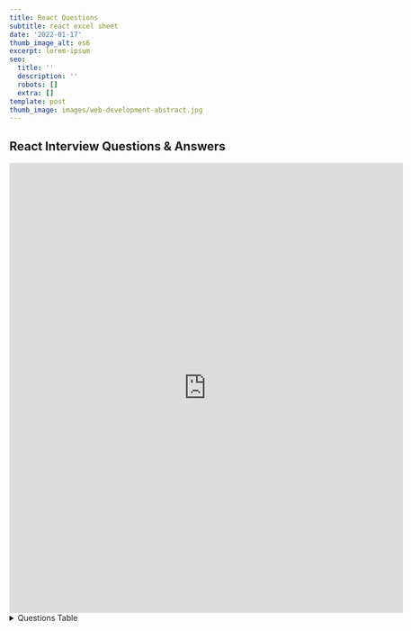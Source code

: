 ```yaml
---
title: React Questions
subtitle: react excel sheet
date: '2022-01-17'
thumb_image_alt: es6
excerpt: lorem-ipsum
seo:
  title: ''
  description: ''
  robots: []
  extra: []
template: post
thumb_image: images/web-development-abstract.jpg
---
```


## React Interview Questions & Answers

<iframe width="700" height="800" frameborder="0" scrolling="no" src="https://onedrive.live.com/embed?resid=D21009FDD967A241%21738451&authkey=%21AOsv3osLtuIzGr0&em=2&AllowTyping=True&ActiveCell='Sheet1'!C5&wdDownloadButton=True&wdInConfigurator=True"></iframe>



<details>

<summary> Questions Table  </summary>   


#### Table of Contents

<table>
<thead>
<tr>
<th>No.</th>
<th>Questions</th>
<th data-type="checkbox">
</th>
<th>Answer</th>
</tr>
</thead>
<tbody>
<tr>
<td>
</td>
<td>
<strong>Core React</strong>
</td>
<td>false</td>
<td>
</td>
</tr>
<tr>
<td>1</td>
<td>What is React?</td>
<td>false</td>
<td>
</td>
</tr>
<tr>
<td>2</td>
<td>What are the major features of React?</td>
<td>false</td>
<td>
</td>
</tr>
<tr>
<td>3</td>
<td>What is JSX?</td>
<td>false</td>
<td>
</td>
</tr>
<tr>
<td>4</td>
<td>What is the difference between Element and Component?</td>
<td>false</td>
<td>
</td>
</tr>
<tr>
<td>5</td>
<td>How to create components in React?</td>
<td>false</td>
<td>
</td>
</tr>
<tr>
<td>6</td>
<td>When to use a Class Component over a Function Component?</td>
<td>false</td>
<td>
</td>
</tr>
<tr>
<td>7</td>
<td>What are Pure Components?</td>
<td>false</td>
<td>
</td>
</tr>
<tr>
<td>8</td>
<td>What is state in React?</td>
<td>false</td>
<td>
</td>
</tr>
<tr>
<td>9</td>
<td>What are props in React?</td>
<td>false</td>
<td>
</td>
</tr>
<tr>
<td>10</td>
<td>What is the difference between state and props?</td>
<td>false</td>
<td>
</td>
</tr>
<tr>
<td>11</td>
<td>Why should we not update the state directly?</td>
<td>false</td>
<td>
</td>
</tr>
<tr>
<td>12</td>
<td>What is the purpose of callback function as an argument of setState()?</td>
<td>false</td>
<td>
</td>
</tr>
<tr>
<td>13</td>
<td>What is the difference between HTML and React event handling?</td>
<td>false</td>
<td>
</td>
</tr>
<tr>
<td>14</td>
<td>How to bind methods or event handlers in JSX callbacks?</td>
<td>false</td>
<td>
</td>
</tr>
<tr>
<td>15</td>
<td>How to pass a parameter to an event handler or callback?</td>
<td>false</td>
<td>
</td>
</tr>
<tr>
<td>16</td>
<td>What are synthetic events in React?</td>
<td>false</td>
<td>
</td>
</tr>
<tr>
<td>17</td>
<td>What are inline conditional expressions?</td>
<td>false</td>
<td>
</td>
</tr>
<tr>
<td>18</td>
<td>What is "key" prop and what is the benefit of using it in arrays of elements?</td>
<td>false</td>
<td>
</td>
</tr>
<tr>
<td>19</td>
<td>What is the use of refs?</td>
<td>false</td>
<td>
</td>
</tr>
<tr>
<td>20</td>
<td>How to create refs?</td>
<td>false</td>
<td>
</td>
</tr>
<tr>
<td>21</td>
<td>What are forward refs?</td>
<td>false</td>
<td>
</td>
</tr>
<tr>
<td>22</td>
<td>Which is preferred option with in callback refs and findDOMNode()?</td>
<td>false</td>
<td>
</td>
</tr>
<tr>
<td>23</td>
<td>Why are String Refs legacy?</td>
<td>false</td>
<td>
</td>
</tr>
<tr>
<td>24</td>
<td>What is Virtual DOM?</td>
<td>false</td>
<td>
</td>
</tr>
<tr>
<td>25</td>
<td>How Virtual DOM works?</td>
<td>false</td>
<td>
</td>
</tr>
<tr>
<td>26</td>
<td>What is the difference between Shadow DOM and Virtual DOM?</td>
<td>false</td>
<td>
</td>
</tr>
<tr>
<td>27</td>
<td>What is React Fiber?</td>
<td>false</td>
<td>
</td>
</tr>
<tr>
<td>28</td>
<td>What is the main goal of React Fiber?</td>
<td>false</td>
<td>
</td>
</tr>
<tr>
<td>29</td>
<td>What are controlled components?</td>
<td>false</td>
<td>
</td>
</tr>
<tr>
<td>30</td>
<td>What are uncontrolled components?</td>
<td>false</td>
<td>
</td>
</tr>
<tr>
<td>31</td>
<td>What is the difference between createElement and cloneElement?</td>
<td>false</td>
<td>
</td>
</tr>
<tr>
<td>32</td>
<td>What is Lifting State Up in React?</td>
<td>false</td>
<td>
</td>
</tr>
<tr>
<td>33</td>
<td>What are the different phases of component lifecycle?</td>
<td>false</td>
<td>
</td>
</tr>
<tr>
<td>34</td>
<td>What are the lifecycle methods of React?</td>
<td>false</td>
<td>
</td>
</tr>
<tr>
<td>35</td>
<td>What are Higher-Order components?</td>
<td>false</td>
<td>
</td>
</tr>
<tr>
<td>36</td>
<td>How to create props proxy for HOC component?</td>
<td>false</td>
<td>
</td>
</tr>
<tr>
<td>37</td>
<td>What is context?</td>
<td>false</td>
<td>
</td>
</tr>
<tr>
<td>38</td>
<td>What is children prop?</td>
<td>false</td>
<td>
</td>
</tr>
<tr>
<td>39</td>
<td>How to write comments in React?</td>
<td>false</td>
<td>
</td>
</tr>
<tr>
<td>40</td>
<td>What is the purpose of using super constructor with props argument?</td>
<td>false</td>
<td>
</td>
</tr>
<tr>
<td>41</td>
<td>What is reconciliation?</td>
<td>false</td>
<td>
</td>
</tr>
<tr>
<td>42</td>
<td>How to set state with a dynamic key name?</td>
<td>false</td>
<td>
</td>
</tr>
<tr>
<td>43</td>
<td>What would be the common mistake of function being called every time the component renders?</td>
<td>false</td>
<td>
</td>
</tr>
<tr>
<td>44</td>
<td>Is lazy function supports named exports?</td>
<td>false</td>
<td>
</td>
</tr>
<tr>
<td>45</td>
<td>Why React uses className over class attribute?</td>
<td>false</td>
<td>
</td>
</tr>
<tr>
<td>46</td>
<td>What are fragments?</td>
<td>false</td>
<td>
</td>
</tr>
<tr>
<td>47</td>
<td>Why fragments are better than container divs?</td>
<td>false</td>
<td>
</td>
</tr>
<tr>
<td>48</td>
<td>What are portals in React?</td>
<td>false</td>
<td>
</td>
</tr>
<tr>
<td>49</td>
<td>What are stateless components?</td>
<td>false</td>
<td>
</td>
</tr>
<tr>
<td>50</td>
<td>What are stateful components?</td>
<td>false</td>
<td>
</td>
</tr>
<tr>
<td>51</td>
<td>How to apply validation on props in React?</td>
<td>false</td>
<td>
</td>
</tr>
<tr>
<td>52</td>
<td>What are the advantages of React?</td>
<td>false</td>
<td>
</td>
</tr>
<tr>
<td>53</td>
<td>What are the limitations of React?</td>
<td>false</td>
<td>
</td>
</tr>
<tr>
<td>54</td>
<td>What are error boundaries in React v16</td>
<td>false</td>
<td>
</td>
</tr>
<tr>
<td>55</td>
<td>How error boundaries handled in React v15?</td>
<td>false</td>
<td>
</td>
</tr>
<tr>
<td>56</td>
<td>What are the recommended ways for static type checking?</td>
<td>false</td>
<td>
</td>
</tr>
<tr>
<td>57</td>
<td>What is the use of react-dom package?</td>
<td>false</td>
<td>
</td>
</tr>
<tr>
<td>58</td>
<td>What is the purpose of render method of react-dom?</td>
<td>false</td>
<td>
</td>
</tr>
<tr>
<td>59</td>
<td>What is ReactDOMServer?</td>
<td>false</td>
<td>
</td>
</tr>
<tr>
<td>60</td>
<td>How to use InnerHtml in React?</td>
<td>false</td>
<td>
</td>
</tr>
<tr>
<td>61</td>
<td>How to use styles in React?</td>
<td>false</td>
<td>
</td>
</tr>
<tr>
<td>62</td>
<td>How events are different in React?</td>
<td>false</td>
<td>
</td>
</tr>
<tr>
<td>63</td>
<td>What will happen if you use setState in constructor?</td>
<td>false</td>
<td>
</td>
</tr>
<tr>
<td>64</td>
<td>What is the impact of indexes as keys?</td>
<td>false</td>
<td>
</td>
</tr>
<tr>
<td>65</td>
<td>Is it good to use setState() in componentWillMount() method?</td>
<td>false</td>
<td>
</td>
</tr>
<tr>
<td>66</td>
<td>What will happen if you use props in initial state?</td>
<td>false</td>
<td>
</td>
</tr>
<tr>
<td>67</td>
<td>How do you conditionally render components?</td>
<td>false</td>
<td>
</td>
</tr>
<tr>
<td>68</td>
<td>Why we need to be careful when spreading props on DOM elements??</td>
<td>false</td>
<td>
</td>
</tr>
<tr>
<td>69</td>
<td>How you use decorators in React?</td>
<td>false</td>
<td>
</td>
</tr>
<tr>
<td>70</td>
<td>How do you memoize a component?</td>
<td>false</td>
<td>
</td>
</tr>
<tr>
<td>71</td>
<td>How you implement Server-Side Rendering or SSR?</td>
<td>false</td>
<td>
</td>
</tr>
<tr>
<td>72</td>
<td>How to enable production mode in React?</td>
<td>false</td>
<td>
</td>
</tr>
<tr>
<td>73</td>
<td>What is CRA and its benefits?</td>
<td>false</td>
<td>
</td>
</tr>
<tr>
<td>74</td>
<td>What is the lifecycle methods order in mounting?</td>
<td>false</td>
<td>
</td>
</tr>
<tr>
<td>75</td>
<td>What are the lifecycle methods going to be deprecated in React v16?</td>
<td>false</td>
<td>
</td>
</tr>
<tr>
<td>76</td>
<td>What is the purpose of getDerivedStateFromProps() lifecycle method?</td>
<td>false</td>
<td>
</td>
</tr>
<tr>
<td>77</td>
<td>What is the purpose of getSnapshotBeforeUpdate() lifecycle method?</td>
<td>false</td>
<td>
</td>
</tr>
<tr>
<td>78</td>
<td>Do Hooks replace render props and higher order components?</td>
<td>false</td>
<td>
</td>
</tr>
<tr>
<td>79</td>
<td>What is the recommended way for naming components?</td>
<td>false</td>
<td>
</td>
</tr>
<tr>
<td>80</td>
<td>What is the recommended ordering of methods in component class?</td>
<td>false</td>
<td>
</td>
</tr>
<tr>
<td>81</td>
<td>What is a switching component?</td>
<td>false</td>
<td>
</td>
</tr>
<tr>
<td>82</td>
<td>Why we need to pass a function to setState()?</td>
<td>false</td>
<td>
</td>
</tr>
<tr>
<td>83</td>
<td>What is strict mode in React?</td>
<td>false</td>
<td>
</td>
</tr>
<tr>
<td>84</td>
<td>What are React Mixins?</td>
<td>false</td>
<td>
</td>
</tr>
<tr>
<td>85</td>
<td>Why is isMounted() an anti-pattern and what is the proper solution?</td>
<td>false</td>
<td>
</td>
</tr>
<tr>
<td>86</td>
<td>What are the Pointer Events supported in React?</td>
<td>false</td>
<td>
</td>
</tr>
<tr>
<td>87</td>
<td>Why should component names start with capital letter?</td>
<td>false</td>
<td>
</td>
</tr>
<tr>
<td>88</td>
<td>Are custom DOM attributes supported in React v16?</td>
<td>false</td>
<td>
</td>
</tr>
<tr>
<td>89</td>
<td>What is the difference between constructor and getInitialState?</td>
<td>false</td>
<td>
</td>
</tr>
<tr>
<td>90</td>
<td>Can you force a component to re-render without calling setState?</td>
<td>false</td>
<td>
</td>
</tr>
<tr>
<td>91</td>
<td>What is the difference between super() and super(props) in React using ES6 classes?</td>
<td>false</td>
<td>
</td>
</tr>
<tr>
<td>92</td>
<td>How to loop inside JSX?</td>
<td>false</td>
<td>
</td>
</tr>
<tr>
<td>93</td>
<td>How do you access props in attribute quotes?</td>
<td>false</td>
<td>
</td>
</tr>
<tr>
<td>94</td>
<td>What is React PropType array with shape?</td>
<td>false</td>
<td>
</td>
</tr>
<tr>
<td>95</td>
<td>How to conditionally apply class attributes?</td>
<td>false</td>
<td>
</td>
</tr>
<tr>
<td>96</td>
<td>What is the difference between React and ReactDOM?</td>
<td>false</td>
<td>
</td>
</tr>
<tr>
<td>97</td>
<td>Why ReactDOM is separated from React?</td>
<td>false</td>
<td>
</td>
</tr>
<tr>
<td>98</td>
<td>How to use React label element?</td>
<td>false</td>
<td>
</td>
</tr>
<tr>
<td>99</td>
<td>How to combine multiple inline style objects?</td>
<td>false</td>
<td>
</td>
</tr>
<tr>
<td>100</td>
<td>How to re-render the view when the browser is resized?</td>
<td>false</td>
<td>
</td>
</tr>
<tr>
<td>101</td>
<td>What is the difference between setState and replaceState methods?</td>
<td>false</td>
<td>
</td>
</tr>
<tr>
<td>102</td>
<td>How to listen to state changes?</td>
<td>false</td>
<td>
</td>
</tr>
<tr>
<td>103</td>
<td>What is the recommended approach of removing an array element in react state?</td>
<td>false</td>
<td>
</td>
</tr>
<tr>
<td>104</td>
<td>Is it possible to use React without rendering HTML?</td>
<td>false</td>
<td>
</td>
</tr>
<tr>
<td>105</td>
<td>How to pretty print JSON with React?</td>
<td>false</td>
<td>
</td>
</tr>
<tr>
<td>106</td>
<td>Why you can't update props in React?</td>
<td>false</td>
<td>
</td>
</tr>
<tr>
<td>107</td>
<td>How to focus an input element on page load?</td>
<td>false</td>
<td>
</td>
</tr>
<tr>
<td>108</td>
<td>What are the possible ways of updating objects in state?</td>
<td>false</td>
<td>
</td>
</tr>
<tr>
<td>110</td>
<td>How can we find the version of React at runtime in the browser?</td>
<td>false</td>
<td>
</td>
</tr>
<tr>
<td>111</td>
<td>What are the approaches to include polyfills in your create-react-app?</td>
<td>false</td>
<td>
</td>
</tr>
<tr>
<td>112</td>
<td>How to use https instead of http in create-react-app?</td>
<td>false</td>
<td>
</td>
</tr>
<tr>
<td>113</td>
<td>How to avoid using relative path imports in create-react-app?</td>
<td>false</td>
<td>
</td>
</tr>
<tr>
<td>114</td>
<td>How to add Google Analytics for react-router?</td>
<td>false</td>
<td>
</td>
</tr>
<tr>
<td>115</td>
<td>How to update a component every second?</td>
<td>false</td>
<td>
</td>
</tr>
<tr>
<td>116</td>
<td>How do you apply vendor prefixes to inline styles in React?</td>
<td>false</td>
<td>
</td>
</tr>
<tr>
<td>117</td>
<td>How to import and export components using react and ES6?</td>
<td>false</td>
<td>
</td>
</tr>
<tr>
<td>118</td>
<td>What are the exceptions on React component naming?</td>
<td>false</td>
<td>
</td>
</tr>
<tr>
<td>119</td>
<td>Why is a component constructor called only once?</td>
<td>false</td>
<td>
</td>
</tr>
<tr>
<td>120</td>
<td>How to define constants in React?</td>
<td>false</td>
<td>
</td>
</tr>
<tr>
<td>121</td>
<td>How to programmatically trigger click event in React?</td>
<td>false</td>
<td>
</td>
</tr>
<tr>
<td>122</td>
<td>Is it possible to use async/await in plain React?</td>
<td>false</td>
<td>
</td>
</tr>
<tr>
<td>123</td>
<td>What are the common folder structures for React?</td>
<td>false</td>
<td>
</td>
</tr>
<tr>
<td>124</td>
<td>What are the popular packages for animation?</td>
<td>false</td>
<td>
</td>
</tr>
<tr>
<td>125</td>
<td>What is the benefit of styles modules?</td>
<td>false</td>
<td>
</td>
</tr>
<tr>
<td>126</td>
<td>What are the popular React-specific linters?</td>
<td>false</td>
<td>
</td>
</tr>
<tr>
<td>127</td>
<td>How to make AJAX call and In which component lifecycle methods should I make an AJAX call?</td>
<td>false</td>
<td>
</td>
</tr>
<tr>
<td>128</td>
<td>What are render props?</td>
<td>false</td>
<td>
</td>
</tr>
<tr>
<td>
</td>
<td>
<strong>React Router</strong>
</td>
<td>false</td>
<td>
</td>
</tr>
<tr>
<td>129</td>
<td>What is React Router?</td>
<td>false</td>
<td>
</td>
</tr>
<tr>
<td>130</td>
<td>How React Router is different from history library?</td>
<td>false</td>
<td>
</td>
</tr>
<tr>
<td>131</td>
<td>What are the &#x3C;Router> components of React Router v4?</td>
<td>false</td>
<td>
</td>
</tr>
<tr>
<td>132</td>
<td>What is the purpose of push and replace methods of history?</td>
<td>false</td>
<td>
</td>
</tr>
<tr>
<td>133</td>
<td>How do you programmatically navigate using React router v4?</td>
<td>false</td>
<td>
</td>
</tr>
<tr>
<td>134</td>
<td>How to get query parameters in React Router v4</td>
<td>false</td>
<td>
</td>
</tr>
<tr>
<td>135</td>
<td>Why you get "Router may have only one child element" warning?</td>
<td>false</td>
<td>
</td>
</tr>
<tr>
<td>136</td>
<td>How to pass params to history.push method in React Router v4?</td>
<td>false</td>
<td>
</td>
</tr>
<tr>
<td>137</td>
<td>How to implement default or NotFound page?</td>
<td>false</td>
<td>
</td>
</tr>
<tr>
<td>138</td>
<td>How to get history on React Router v4?</td>
<td>false</td>
<td>
</td>
</tr>
<tr>
<td>139</td>
<td>How to perform automatic redirect after login?</td>
<td>false</td>
<td>
</td>
</tr>
<tr>
<td>
</td>
<td>
<strong>React Internationalization</strong>
</td>
<td>false</td>
<td>
</td>
</tr>
<tr>
<td>140</td>
<td>What is React-Intl?</td>
<td>false</td>
<td>
</td>
</tr>
<tr>
<td>141</td>
<td>What are the main features of React Intl?</td>
<td>false</td>
<td>
</td>
</tr>
<tr>
<td>142</td>
<td>What are the two ways of formatting in React Intl?</td>
<td>false</td>
<td>
</td>
</tr>
<tr>
<td>143</td>
<td>How to use FormattedMessage as placeholder using React Intl?</td>
<td>false</td>
<td>
</td>
</tr>
<tr>
<td>144</td>
<td>How to access current locale with React Intl</td>
<td>false</td>
<td>
</td>
</tr>
<tr>
<td>145</td>
<td>How to format date using React Intl?</td>
<td>false</td>
<td>
</td>
</tr>
<tr>
<td>
</td>
<td>
<strong>React Testing</strong>
</td>
<td>false</td>
<td>
</td>
</tr>
<tr>
<td>146</td>
<td>What is Shallow Renderer in React testing?</td>
<td>false</td>
<td>
</td>
</tr>
<tr>
<td>147</td>
<td>What is TestRenderer package in React?</td>
<td>false</td>
<td>
</td>
</tr>
<tr>
<td>148</td>
<td>What is the purpose of ReactTestUtils package?</td>
<td>false</td>
<td>
</td>
</tr>
<tr>
<td>149</td>
<td>What is Jest?</td>
<td>false</td>
<td>
</td>
</tr>
<tr>
<td>150</td>
<td>What are the advantages of Jest over Jasmine?</td>
<td>false</td>
<td>
</td>
</tr>
<tr>
<td>151</td>
<td>Give a simple example of Jest test case</td>
<td>false</td>
<td>
</td>
</tr>
<tr>
<td>
</td>
<td>
<strong>React Redux</strong>
</td>
<td>false</td>
<td>
</td>
</tr>
<tr>
<td>152</td>
<td>What is Flux?</td>
<td>false</td>
<td>
</td>
</tr>
<tr>
<td>153</td>
<td>What is Redux?</td>
<td>false</td>
<td>
</td>
</tr>
<tr>
<td>154</td>
<td>What are the core principles of Redux?</td>
<td>false</td>
<td>
</td>
</tr>
<tr>
<td>155</td>
<td>What are the downsides of Redux compared to Flux?</td>
<td>false</td>
<td>
</td>
</tr>
<tr>
<td>156</td>
<td>What is the difference between mapStateToProps() and mapDispatchToProps()?</td>
<td>false</td>
<td>
</td>
</tr>
<tr>
<td>157</td>
<td>Can I dispatch an action in reducer?</td>
<td>false</td>
<td>
</td>
</tr>
<tr>
<td>158</td>
<td>How to access Redux store outside a component?</td>
<td>false</td>
<td>
</td>
</tr>
<tr>
<td>159</td>
<td>What are the drawbacks of MVW pattern</td>
<td>false</td>
<td>
</td>
</tr>
<tr>
<td>160</td>
<td>Are there any similarities between Redux and RxJS?</td>
<td>false</td>
<td>
</td>
</tr>
<tr>
<td>161</td>
<td>How to dispatch an action on load?</td>
<td>false</td>
<td>
</td>
</tr>
<tr>
<td>162</td>
<td>How to use connect from React Redux?</td>
<td>false</td>
<td>
</td>
</tr>
<tr>
<td>163</td>
<td>How to reset state in Redux?</td>
<td>false</td>
<td>
</td>
</tr>
<tr>
<td>164</td>
<td>Whats the purpose of at symbol in the redux connect decorator?</td>
<td>false</td>
<td>
</td>
</tr>
<tr>
<td>165</td>
<td>What is the difference between React context and React Redux?</td>
<td>false</td>
<td>
</td>
</tr>
<tr>
<td>166</td>
<td>Why are Redux state functions called reducers?</td>
<td>false</td>
<td>
</td>
</tr>
<tr>
<td>167</td>
<td>How to make AJAX request in Redux?</td>
<td>false</td>
<td>
</td>
</tr>
<tr>
<td>168</td>
<td>Should I keep all component's state in Redux store?</td>
<td>false</td>
<td>
</td>
</tr>
<tr>
<td>169</td>
<td>What is the proper way to access Redux store?</td>
<td>false</td>
<td>
</td>
</tr>
<tr>
<td>170</td>
<td>What is the difference between component and container in React Redux?</td>
<td>false</td>
<td>
</td>
</tr>
<tr>
<td>171</td>
<td>What is the purpose of the constants in Redux?</td>
<td>false</td>
<td>
</td>
</tr>
<tr>
<td>172</td>
<td>What are the different ways to write mapDispatchToProps()?</td>
<td>false</td>
<td>
</td>
</tr>
<tr>
<td>173</td>
<td>What is the use of the ownProps parameter in mapStateToProps() and mapDispatchToProps()?</td>
<td>false</td>
<td>
</td>
</tr>
<tr>
<td>174</td>
<td>How to structure Redux top level directories?</td>
<td>false</td>
<td>
</td>
</tr>
<tr>
<td>175</td>
<td>What is redux-saga?</td>
<td>false</td>
<td>
</td>
</tr>
<tr>
<td>176</td>
<td>What is the mental model of redux-saga?</td>
<td>false</td>
<td>
</td>
</tr>
<tr>
<td>177</td>
<td>What are the differences between call and put in redux-saga</td>
<td>false</td>
<td>
</td>
</tr>
<tr>
<td>178</td>
<td>What is Redux Thunk?</td>
<td>false</td>
<td>
</td>
</tr>
<tr>
<td>179</td>
<td>What are the differences between redux-saga and redux-thunk</td>
<td>false</td>
<td>
</td>
</tr>
<tr>
<td>180</td>
<td>What is Redux DevTools?</td>
<td>false</td>
<td>
</td>
</tr>
<tr>
<td>181</td>
<td>What are the features of Redux DevTools?</td>
<td>false</td>
<td>
</td>
</tr>
<tr>
<td>182</td>
<td>What are Redux selectors and Why to use them?</td>
<td>false</td>
<td>
</td>
</tr>
<tr>
<td>183</td>
<td>What is Redux Form?</td>
<td>false</td>
<td>
</td>
</tr>
<tr>
<td>184</td>
<td>What are the main features of Redux Form?</td>
<td>false</td>
<td>
</td>
</tr>
<tr>
<td>185</td>
<td>How to add multiple middlewares to Redux?</td>
<td>false</td>
<td>
</td>
</tr>
<tr>
<td>186</td>
<td>How to set initial state in Redux?</td>
<td>false</td>
<td>
</td>
</tr>
<tr>
<td>187</td>
<td>How Relay is different from Redux?</td>
<td>false</td>
<td>
</td>
</tr>
<tr>
<td>188</td>
<td>What is an action in Redux?</td>
<td>false</td>
<td>
</td>
</tr>
<tr>
<td>
</td>
<td>
<strong>React Native</strong>
</td>
<td>false</td>
<td>
</td>
</tr>
<tr>
<td>188</td>
<td>What is the difference between React Native and React?</td>
<td>false</td>
<td>
</td>
</tr>
<tr>
<td>189</td>
<td>How to test React Native apps?</td>
<td>false</td>
<td>
</td>
</tr>
<tr>
<td>190</td>
<td>How to do logging in React Native?</td>
<td>false</td>
<td>
</td>
</tr>
<tr>
<td>191</td>
<td>How to debug your React Native?</td>
<td>false</td>
<td>
</td>
</tr>
<tr>
<td>
</td>
<td>
<strong>React supported libraries and Integration</strong>
</td>
<td>false</td>
<td>
</td>
</tr>
<tr>
<td>192</td>
<td>What is reselect and how it works?</td>
<td>false</td>
<td>
</td>
</tr>
<tr>
<td>193</td>
<td>What is Flow?</td>
<td>false</td>
<td>
</td>
</tr>
<tr>
<td>194</td>
<td>What is the difference between Flow and PropTypes?</td>
<td>false</td>
<td>
</td>
</tr>
<tr>
<td>195</td>
<td>How to use font-awesome icons in React?</td>
<td>false</td>
<td>
</td>
</tr>
<tr>
<td>196</td>
<td>What is React Dev Tools?</td>
<td>false</td>
<td>
</td>
</tr>
<tr>
<td>197</td>
<td>Why is DevTools not loading in Chrome for local files?</td>
<td>false</td>
<td>
</td>
</tr>
<tr>
<td>198</td>
<td>How to use Polymer in React?</td>
<td>false</td>
<td>
</td>
</tr>
<tr>
<td>199</td>
<td>What are the advantages of React over Vue.js?</td>
<td>false</td>
<td>
</td>
</tr>
<tr>
<td>200</td>
<td>What is the difference between React and Angular?</td>
<td>false</td>
<td>
</td>
</tr>
<tr>
<td>201</td>
<td>Why React tab is not showing up in DevTools?</td>
<td>false</td>
<td>
</td>
</tr>
<tr>
<td>202</td>
<td>What are styled components?</td>
<td>false</td>
<td>
</td>
</tr>
<tr>
<td>203</td>
<td>Give an example of Styled Components?</td>
<td>false</td>
<td>
</td>
</tr>
<tr>
<td>204</td>
<td>What is Relay?</td>
<td>false</td>
<td>
</td>
</tr>
<tr>
<td>205</td>
<td>How to use TypeScript in create-react-app application?</td>
<td>false</td>
<td>
</td>
</tr>
<tr>
<td>
</td>
<td>
<strong>Miscellaneous</strong>
</td>
<td>false</td>
<td>
</td>
</tr>
<tr>
<td>206</td>
<td>What are the main features of reselect library?</td>
<td>false</td>
<td>
</td>
</tr>
<tr>
<td>207</td>
<td>Give an example of reselect usage?</td>
<td>false</td>
<td>
</td>
</tr>
<tr>
<td>209</td>
<td>Does the statics object work with ES6 classes in React?</td>
<td>false</td>
<td>
</td>
</tr>
<tr>
<td>210</td>
<td>Can Redux only be used with React?</td>
<td>false</td>
<td>
</td>
</tr>
<tr>
<td>211</td>
<td>Do you need to have a particular build tool to use Redux?</td>
<td>false</td>
<td>
</td>
</tr>
<tr>
<td>212</td>
<td>How Redux Form initialValues get updated from state?</td>
<td>false</td>
<td>
</td>
</tr>
<tr>
<td>213</td>
<td>How React PropTypes allow different type for one prop?</td>
<td>false</td>
<td>
</td>
</tr>
<tr>
<td>214</td>
<td>Can I import an SVG file as react component?</td>
<td>false</td>
<td>
</td>
</tr>
<tr>
<td>215</td>
<td>Why are inline ref callbacks or functions not recommended?</td>
<td>false</td>
<td>
</td>
</tr>
<tr>
<td>216</td>
<td>What is render hijacking in React?</td>
<td>false</td>
<td>
</td>
</tr>
<tr>
<td>217</td>
<td>What are HOC factory implementations?</td>
<td>false</td>
<td>
</td>
</tr>
<tr>
<td>218</td>
<td>How to pass numbers to React component?</td>
<td>false</td>
<td>
</td>
</tr>
<tr>
<td>219</td>
<td>Do I need to keep all my state into Redux? Should I ever use react internal state?</td>
<td>false</td>
<td>
</td>
</tr>
<tr>
<td>220</td>
<td>What is the purpose of registerServiceWorker in React?</td>
<td>false</td>
<td>
</td>
</tr>
<tr>
<td>221</td>
<td>What is React memo function?</td>
<td>false</td>
<td>
</td>
</tr>
<tr>
<td>222</td>
<td>What is React lazy function?</td>
<td>false</td>
<td>
</td>
</tr>
<tr>
<td>223</td>
<td>How to prevent unnecessary updates using setState?</td>
<td>false</td>
<td>
</td>
</tr>
<tr>
<td>224</td>
<td>How do you render Array, Strings and Numbers in React 16 Version?</td>
<td>false</td>
<td>
</td>
</tr>
<tr>
<td>225</td>
<td>How to use class field declarations syntax in React classes?</td>
<td>false</td>
<td>
</td>
</tr>
<tr>
<td>226</td>
<td>What are hooks?</td>
<td>false</td>
<td>
</td>
</tr>
<tr>
<td>227</td>
<td>What are the rules needs to follow for hooks?</td>
<td>false</td>
<td>
</td>
</tr>
<tr>
<td>228</td>
<td>How to ensure hooks followed the rules in your project?</td>
<td>false</td>
<td>
</td>
</tr>
<tr>
<td>229</td>
<td>What are the differences between Flux and Redux?</td>
<td>false</td>
<td>
</td>
</tr>
<tr>
<td>230</td>
<td>What are the benefits of React Router V4?</td>
<td>false</td>
<td>
</td>
</tr>
<tr>
<td>231</td>
<td>Can you describe about componentDidCatch lifecycle method signature?</td>
<td>false</td>
<td>
</td>
</tr>
<tr>
<td>232</td>
<td>In which scenarios error boundaries do not catch errors?</td>
<td>false</td>
<td>
</td>
</tr>
<tr>
<td>233</td>
<td>Why do you not need error boundaries for event handlers?</td>
<td>false</td>
<td>
</td>
</tr>
<tr>
<td>234</td>
<td>What is the difference between try catch block and error boundaries?</td>
<td>false</td>
<td>
</td>
</tr>
<tr>
<td>235</td>
<td>What is the behavior of uncaught errors in react 16?</td>
<td>false</td>
<td>
</td>
</tr>
<tr>
<td>236</td>
<td>What is the proper placement for error boundaries?</td>
<td>false</td>
<td>
</td>
</tr>
<tr>
<td>237</td>
<td>What is the benefit of component stack trace from error boundary?</td>
<td>false</td>
<td>
</td>
</tr>
<tr>
<td>238</td>
<td>What is the required method to be defined for a class component?</td>
<td>false</td>
<td>
</td>
</tr>
<tr>
<td>239</td>
<td>What are the possible return types of render method?</td>
<td>false</td>
<td>
</td>
</tr>
<tr>
<td>240</td>
<td>What is the main purpose of constructor?</td>
<td>false</td>
<td>
</td>
</tr>
<tr>
<td>241</td>
<td>Is it mandatory to define constructor for React component?</td>
<td>false</td>
<td>
</td>
</tr>
<tr>
<td>242</td>
<td>What are default props?</td>
<td>false</td>
<td>
</td>
</tr>
<tr>
<td>243</td>
<td>Why should not call setState in componentWillUnmount?</td>
<td>false</td>
<td>
</td>
</tr>
<tr>
<td>244</td>
<td>What is the purpose of getDerivedStateFromError?</td>
<td>false</td>
<td>
</td>
</tr>
<tr>
<td>245</td>
<td>What is the methods order when component re-rendered?</td>
<td>false</td>
<td>
</td>
</tr>
<tr>
<td>246</td>
<td>What are the methods invoked during error handling?</td>
<td>false</td>
<td>
</td>
</tr>
<tr>
<td>247</td>
<td>What is the purpose of displayName class property?</td>
<td>false</td>
<td>
</td>
</tr>
<tr>
<td>248</td>
<td>What is the browser support for react applications?</td>
<td>false</td>
<td>
</td>
</tr>
<tr>
<td>249</td>
<td>What is the purpose of unmountComponentAtNode method?</td>
<td>false</td>
<td>
</td>
</tr>
<tr>
<td>250</td>
<td>What is code-splitting?</td>
<td>false</td>
<td>
</td>
</tr>
<tr>
<td>251</td>
<td>What is the benefit of strict mode?</td>
<td>false</td>
<td>
</td>
</tr>
<tr>
<td>252</td>
<td>What are Keyed Fragments?</td>
<td>false</td>
<td>
</td>
</tr>
<tr>
<td>253</td>
<td>Does React support all HTML attributes?</td>
<td>false</td>
<td>
</td>
</tr>
<tr>
<td>254</td>
<td>What are the limitations with HOCs?</td>
<td>false</td>
<td>
</td>
</tr>
<tr>
<td>255</td>
<td>How to debug forwardRefs in DevTools?</td>
<td>false</td>
<td>
</td>
</tr>
<tr>
<td>256</td>
<td>When component props defaults to true?</td>
<td>false</td>
<td>
</td>
</tr>
<tr>
<td>257</td>
<td>What is NextJS and major features of it?</td>
<td>false</td>
<td>
</td>
</tr>
<tr>
<td>258</td>
<td>How do you pass an event handler to a component?</td>
<td>false</td>
<td>
</td>
</tr>
<tr>
<td>259</td>
<td>Is it good to use arrow functions in render methods?</td>
<td>false</td>
<td>
</td>
</tr>
<tr>
<td>260</td>
<td>How to prevent a function from being called multiple times?</td>
<td>false</td>
<td>
</td>
</tr>
<tr>
<td>261</td>
<td>How JSX prevents Injection Attacks?</td>
<td>false</td>
<td>
</td>
</tr>
<tr>
<td>262</td>
<td>How do you update rendered elements?</td>
<td>false</td>
<td>
</td>
</tr>
<tr>
<td>263</td>
<td>How do you say that props are read only?</td>
<td>false</td>
<td>
</td>
</tr>
<tr>
<td>264</td>
<td>How do you say that state updates are merged?</td>
<td>false</td>
<td>
</td>
</tr>
<tr>
<td>265</td>
<td>How do you pass arguments to an event handler?</td>
<td>false</td>
<td>
</td>
</tr>
<tr>
<td>266</td>
<td>How to prevent component from rendering?</td>
<td>false</td>
<td>
</td>
</tr>
<tr>
<td>267</td>
<td>What are the conditions to safely use the index as a key?</td>
<td>false</td>
<td>
</td>
</tr>
<tr>
<td>268</td>
<td>Is it keys should be globally unique?</td>
<td>false</td>
<td>
</td>
</tr>
<tr>
<td>269</td>
<td>What is the popular choice for form handling?</td>
<td>false</td>
<td>
</td>
</tr>
<tr>
<td>270</td>
<td>What are the advantages of formik over redux form library?</td>
<td>false</td>
<td>
</td>
</tr>
<tr>
<td>271</td>
<td>Why do you not required to use inheritance?</td>
<td>false</td>
<td>
</td>
</tr>
<tr>
<td>272</td>
<td>Can I use web components in react application?</td>
<td>false</td>
<td>
</td>
</tr>
<tr>
<td>273</td>
<td>What is dynamic import?</td>
<td>false</td>
<td>
</td>
</tr>
<tr>
<td>274</td>
<td>What are loadable components?</td>
<td>false</td>
<td>
</td>
</tr>
<tr>
<td>275</td>
<td>What is suspense component?</td>
<td>false</td>
<td>
</td>
</tr>
<tr>
<td>276</td>
<td>What is route based code splitting?</td>
<td>false</td>
<td>
</td>
</tr>
<tr>
<td>277</td>
<td>Give an example on How to use context?</td>
<td>false</td>
<td>
</td>
</tr>
<tr>
<td>278</td>
<td>What is the purpose of default value in context?</td>
<td>false</td>
<td>
</td>
</tr>
<tr>
<td>279</td>
<td>How do you use contextType?</td>
<td>false</td>
<td>
</td>
</tr>
<tr>
<td>280</td>
<td>What is a consumer?</td>
<td>false</td>
<td>
</td>
</tr>
<tr>
<td>281</td>
<td>How do you solve performance corner cases while using context?</td>
<td>false</td>
<td>
</td>
</tr>
<tr>
<td>282</td>
<td>What is the purpose of forward ref in HOCs?</td>
<td>false</td>
<td>
</td>
</tr>
<tr>
<td>283</td>
<td>Is it ref argument available for all functions or class components?</td>
<td>false</td>
<td>
</td>
</tr>
<tr>
<td>284</td>
<td>Why do you need additional care for component libraries while using forward refs?</td>
<td>false</td>
<td>
</td>
</tr>
<tr>
<td>285</td>
<td>How to create react class components without ES6?</td>
<td>false</td>
<td>
</td>
</tr>
<tr>
<td>286</td>
<td>Is it possible to use react without JSX?</td>
<td>false</td>
<td>
</td>
</tr>
<tr>
<td>287</td>
<td>What is diffing algorithm?</td>
<td>false</td>
<td>
</td>
</tr>
<tr>
<td>288</td>
<td>What are the rules covered by diffing algorithm?</td>
<td>false</td>
<td>
</td>
</tr>
<tr>
<td>289</td>
<td>When do you need to use refs?</td>
<td>false</td>
<td>
</td>
</tr>
<tr>
<td>290</td>
<td>Is it prop must be named as render for render props?</td>
<td>false</td>
<td>
</td>
</tr>
<tr>
<td>291</td>
<td>What are the problems of using render props with pure components?</td>
<td>false</td>
<td>
</td>
</tr>
<tr>
<td>292</td>
<td>How do you create HOC using render props?</td>
<td>false</td>
<td>
</td>
</tr>
<tr>
<td>293</td>
<td>What is windowing technique?</td>
<td>false</td>
<td>
</td>
</tr>
<tr>
<td>294</td>
<td>How do you print falsy values in JSX?</td>
<td>false</td>
<td>
</td>
</tr>
<tr>
<td>295</td>
<td>What is the typical use case of portals?</td>
<td>false</td>
<td>
</td>
</tr>
<tr>
<td>296</td>
<td>How do you set default value for uncontrolled component?</td>
<td>false</td>
<td>
</td>
</tr>
<tr>
<td>297</td>
<td>What is your favorite React stack?</td>
<td>false</td>
<td>
</td>
</tr>
<tr>
<td>298</td>
<td>What is the difference between Real DOM and Virtual DOM?</td>
<td>false</td>
<td>
</td>
</tr>
<tr>
<td>299</td>
<td>How to add Bootstrap to a react application?</td>
<td>false</td>
<td>
</td>
</tr>
<tr>
<td>300</td>
<td>Can you list down top websites or applications using react as front end framework?</td>
<td>false</td>
<td>
</td>
</tr>
<tr>
<td>301</td>
<td>Is it recommended to use CSS In JS technique in React?</td>
<td>false</td>
<td>
</td>
</tr>
<tr>
<td>302</td>
<td>Do I need to rewrite all my class components with hooks?</td>
<td>false</td>
<td>
</td>
</tr>
<tr>
<td>303</td>
<td>How to fetch data with React Hooks?</td>
<td>false</td>
<td>
</td>
</tr>
<tr>
<td>304</td>
<td>Is Hooks cover all use cases for classes?</td>
<td>false</td>
<td>
</td>
</tr>
<tr>
<td>305</td>
<td>What is the stable release for hooks support?</td>
<td>false</td>
<td>
</td>
</tr>
<tr>
<td>306</td>
<td>Why do we use array destructuring (square brackets notation) in useState?</td>
<td>false</td>
<td>
</td>
</tr>
<tr>
<td>307</td>
<td>What are the sources used for introducing hooks?</td>
<td>false</td>
<td>
</td>
</tr>
<tr>
<td>308</td>
<td>How do you access imperative API of web components?</td>
<td>false</td>
<td>
</td>
</tr>
<tr>
<td>309</td>
<td>What is formik?</td>
<td>false</td>
<td>
</td>
</tr>
<tr>
<td>310</td>
<td>What are typical middleware choices for handling asynchronous calls in Redux?</td>
<td>false</td>
<td>
</td>
</tr>
<tr>
<td>311</td>
<td>Do browsers understand JSX code?</td>
<td>false</td>
<td>
</td>
</tr>
<tr>
<td>312</td>
<td>Describe about data flow in react?</td>
<td>false</td>
<td>
</td>
</tr>
<tr>
<td>313</td>
<td>What is react scripts?</td>
<td>false</td>
<td>
</td>
</tr>
<tr>
<td>314</td>
<td>What are the features of create react app?</td>
<td>false</td>
<td>
</td>
</tr>
<tr>
<td>315</td>
<td>What is the purpose of renderToNodeStream method?</td>
<td>false</td>
<td>
</td>
</tr>
<tr>
<td>316</td>
<td>What is MobX?</td>
<td>false</td>
<td>
</td>
</tr>
<tr>
<td>317</td>
<td>What are the differences between Redux and MobX?</td>
<td>false</td>
<td>
</td>
</tr>
<tr>
<td>318</td>
<td>Should I learn ES6 before learning ReactJS?</td>
<td>false</td>
<td>
</td>
</tr>
<tr>
<td>319</td>
<td>What is Concurrent Rendering?</td>
<td>false</td>
<td>
</td>
</tr>
<tr>
<td>320</td>
<td>What is the difference between async mode and concurrent mode?</td>
<td>false</td>
<td>
</td>
</tr>
<tr>
<td>321</td>
<td>Can I use javascript urls in react16.9?</td>
<td>false</td>
<td>
</td>
</tr>
<tr>
<td>322</td>
<td>What is the purpose of eslint plugin for hooks?</td>
<td>false</td>
<td>
</td>
</tr>
<tr>
<td>323</td>
<td>What is the difference between Imperative and Declarative in React?</td>
<td>false</td>
<td>
</td>
</tr>
<tr>
<td>324</td>
<td>What are the benefits of using typescript with reactjs?</td>
<td>false</td>
<td>
</td>
</tr>
<tr>
<td>325</td>
<td>How do you make sure that user remains authenticated on page refresh while using Context API State Management?</td>
<td>false</td>
<td>
</td>
</tr>
<tr>
<td>326</td>
<td>What are the benefits of new JSX transform?</td>
<td>false</td>
<td>
</td>
</tr>
<tr>
<td>327</td>
<td>How does new JSX transform different from old transform?</td>
<td>false</td>
<td>
</td>
</tr>
<tr>
<td>328</td>
<td>How do you get redux scaffolding using create-react-app?</td>
<td>false</td>
<td>
</td>
</tr>
<tr>
<td>329</td>
<td>What are React Server components?</td>
<td>false</td>
<td>
</td>
</tr>
</tbody>
</table>




</details>




